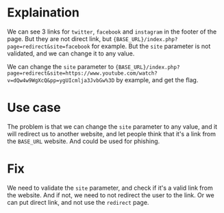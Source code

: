 # Explaination

We can see 3 links for `twitter`, `facebook` and `instagram` in the footer of the page.
But they are not direct link, but `{BASE_URL}/index.php?page=redirect&site=facebook` for example.
But the `site` parameter is not validated, and we can change it to any value.

We can change the `site` parameter to `{BASE_URL}/index.php?page=redirect&site=https://www.youtube.com/watch?v=dQw4w9WgXcQ&pp=ygUIcmlja3JvbGw%3D` by example, and get the flag.

# Use case

The problem is that we can change the `site` parameter to any value, and it will redirect us to another website, and let people think that it's a link from the `BASE_URL` website. And could be used for phishing.

# Fix

We need to validate the `site` parameter, and check if it's a valid link from the website. And if not, we need to not redirect the user to the link.
Or we can put direct link, and not use the `redirect` page.